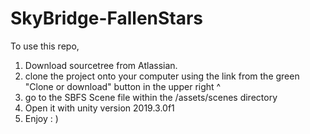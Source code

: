 # SkyBridge-FallenStars
To use this repo, 
1) Download sourcetree from Atlassian.
2) clone the project onto your computer using the link from the green "Clone or download" button in the upper right   ^
3) go to the SBFS Scene file within the /assets/scenes directory
4) Open it with unity version 2019.3.0f1
5) Enjoy : )
